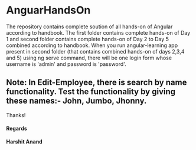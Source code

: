 # AnguarHandsOn 

The repository contains complete soution of all hands-on of Angular according to handbook.
The first folder contains complete hands-on of Day 1 and second folder contains complete hands-on of Day 2 to Day 5 combined according to handbook.
When you run angular-learning app present in second folder (that contains combined hands-on of days 2,3,4 and 5) using ng serve command, there will be one login form whose username is 'admin' and password is 'password'.
<h2>Note: In Edit-Employee, there is search by name functionality. Test the functionality by giving these names:- John, Jumbo, Jhonny.</h2>
Thanks!

<h4>Regards</h4>
<b>Harshit Anand</b>



